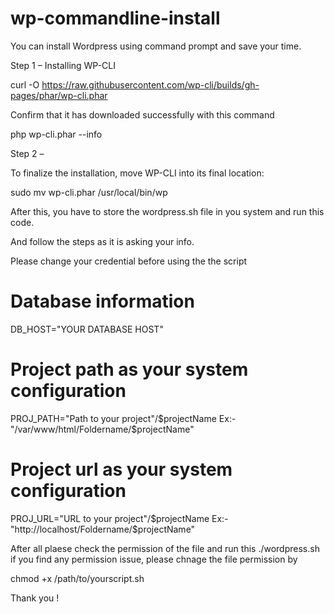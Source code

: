 # wp-commandline-install
You can install Wordpress using command prompt and save your time.


Step 1 – Installing WP-CLI

curl -O https://raw.githubusercontent.com/wp-cli/builds/gh-pages/phar/wp-cli.phar

Confirm that it has downloaded successfully with this command

php wp-cli.phar --info

Step 2 – 

To finalize the installation, move WP-CLI into its final location:

sudo mv wp-cli.phar /usr/local/bin/wp


After this, you have to store the wordpress.sh file in you system and run this code.

And follow the steps as it is asking your info.

Please change your credential before using the the script

# Database information
DB_HOST="YOUR DATABASE HOST"

# Project path as your system configuration
PROJ_PATH="Path to your project"/$projectName
Ex:- "/var/www/html/Foldername/$projectName"

# Project url as your system configuration
PROJ_URL="URL to your project"/$projectName
Ex:- "http://localhost/Foldername/$projectName"

After all plaese check the permission of the file and run this
./wordpress.sh
if you find any permission issue, please chnage the file permission by 

chmod +x /path/to/yourscript.sh

Thank you !
